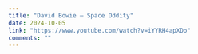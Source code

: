 ```yaml
---
title: "David Bowie – Space Oddity"
date: 2024-10-05
link: "https://www.youtube.com/watch?v=iYYRH4apXDo"
comments: ""
---
```



